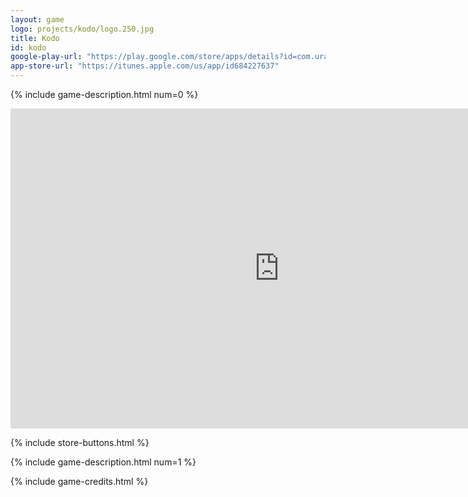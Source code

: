 ```yaml
---
layout: game
logo: projects/kodo/logo.250.jpg
title: Kodo
id: kodo
google-play-url: "https://play.google.com/store/apps/details?id=com.uralys.kodo"
app-store-url: "https://itunes.apple.com/us/app/id684227637"
---
```


{% include game-description.html num=0 %}

<div class="highlight row gutters span_12">
     <iframe width="860" height="512" src="http://www.youtube.com/embed/ySIgx4-JbzI" frameborder="0"></iframe>
</div>

{% include store-buttons.html %}

{% include game-description.html num=1 %}

{% include game-credits.html %}
